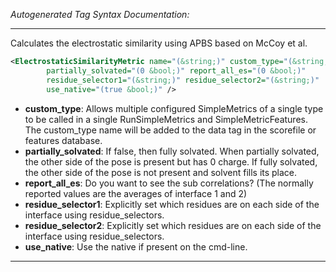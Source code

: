 <!-- THIS IS AN AUTOGENERATED FILE: Don't edit it directly, instead change the schema definition in the code itself. -->

_Autogenerated Tag Syntax Documentation:_

---
Calculates the electrostatic similarity using APBS based on McCoy et al.

```xml
<ElectrostaticSimilarityMetric name="(&string;)" custom_type="(&string;)"
        partially_solvated="(0 &bool;)" report_all_es="(0 &bool;)"
        residue_selector1="(&string;)" residue_selector2="(&string;)"
        use_native="(true &bool;)" />
```

-   **custom_type**: Allows multiple configured SimpleMetrics of a single type to be called in a single RunSimpleMetrics and SimpleMetricFeatures. 
 The custom_type name will be added to the data tag in the scorefile or features database.
-   **partially_solvated**: If false, then fully solvated. When partially solvated, the other side of the pose is present but has 0 charge. If fully solvated, the other side of the pose is not present and solvent fills its place.
-   **report_all_es**: Do you want to see the sub correlations? (The normally reported values are the averages of interface 1 and 2)
-   **residue_selector1**: Explicitly set which residues are on each side of the interface using residue_selectors.
-   **residue_selector2**: Explicitly set which residues are on each side of the interface using residue_selectors.
-   **use_native**: Use the native if present on the cmd-line.

---
